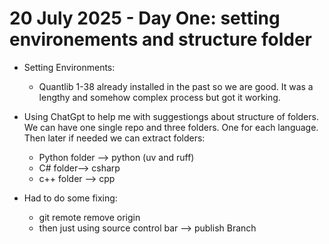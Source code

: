 # 20 July 2025 - Day One: setting environements and structure folder

- Setting Environments:
    - Quantlib 1-38 already installed in the past so we are good. It was a lengthy and somehow complex process but got it working.

-  Using ChatGpt to help me with suggestiongs about structure of folders. We can have one single repo and three folders. One for each language. Then later if needed we can extract folders:
    - Python folder --> python (uv and ruff)
    - C# folder--> csharp
    - c++ folder --> cpp

- Had to do some fixing: 
    - git remote remove origin
    - then just using source control bar --> publish Branch

